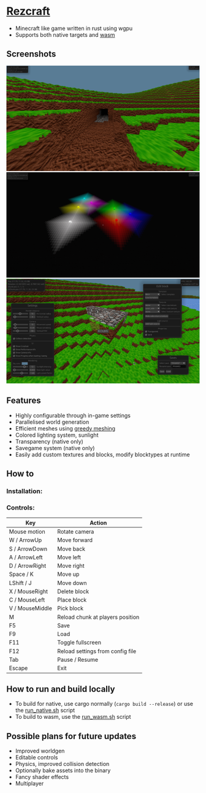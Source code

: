 # [Rezcraft](https://shapur1234.github.io/Rezcraft-Demo/ "Link to live demo (mobile controls not supported)")

* Minecraft like game written in rust using wgpu
* Supports both native targets and [wasm](https://en.wikipedia.org/wiki/WebAssembly)

## Screenshots

![Sunlight](/screenshot/2.png?raw=true "Sunlight")
![Lighting](/screenshot/3.png?raw=true "Lighting")
![UI](/screenshot/4.png?raw=true "UI")

## Features

* Highly configurable through in-game settings
* Parallelised world generation
* Efficient meshes using [greedy meshing](https://0fps.net/2012/06/30/meshing-in-a-minecraft-game/)
* Colored lighting system, sunlight
* Transparency (native only)
* Savegame system (native only)
* Easily add custom textures and blocks, modify blocktypes at runtime

## How to

### Installation: 



### Controls:

| Key             | Action                           |
| --------------- | -------------------------------- |
| Mouse motion    | Rotate camera                    |
| W / ArrowUp     | Move forward                     |
| S / ArrowDown   | Move back                        |
| A / ArrowLeft   | Move left                        |
| D / ArrowRight  | Move right                       |
| Space / K       | Move up                          |
| LShift / J      | Move down                        |
| X / MouseRight  | Delete block                     |
| C / MouseLeft   | Place block                      |
| V / MouseMiddle | Pick block                       |
| M               | Reload chunk at players position |
| F5              | Save                             |
| F9              | Load                             |
| F11             | Toggle fullscreen                |
| F12             | Reload settings from config file |
| Tab             | Pause / Resume                   |
| Escape          | Exit                             |

## How to run and build locally

* To build for native, use cargo normally (`cargo build --release`) or use the [run_native.sh](/scripts/run_native.sh) script
* To build to wasm, use the [run_wasm.sh](/scripts/run_wasm.sh) script

## Possible plans for future updates

* Improved worldgen
* Editable controls
* Physics, improved collision detection
* Optionally bake assets into the binary
* Fancy shader effects
* Multiplayer
